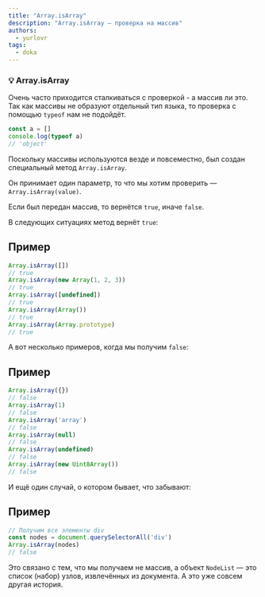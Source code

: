 ```yaml
---
title: "Array.isArray"
description: "Array.isArray — проверка на массив"
authors:
  - yurlovr
tags:
  - doka
---
```


### 💡 Array.isArray

Очень часто приходится сталкиваться с проверкой - а массив ли это. Так как массивы не образуют отдельный тип языка, то проверка с помощью `typeof` нам не подойдёт.

```js
const a = []
console.log(typeof a)
// 'object'
```

Поскольку массивы используются везде и повсеместно, был создан специальный метод `Array.isArray`.

Он принимает один параметр, то что мы хотим проверить — `Array.isArray(value)`.

Если был передан массив, то вернётся `true`, иначе `false`.

В следующих ситуациях метод вернёт `true`:

## Пример

```js
Array.isArray([])
// true
Array.isArray(new Array(1, 2, 3))
// true
Array.isArray([undefined])
// true
Array.isArray(Array())
// true
Array.isArray(Array.prototype)
// true
```

А вот несколько примеров, когда мы получим `false`:

## Пример

```js
Array.isArray({})
// false
Array.isArray(1)
// false
Array.isArray('array')
// false
Array.isArray(null)
// false
Array.isArray(undefined)
// false
Array.isArray(new Uint8Array())
// false
```

И ещё один случай, о котором бывает, что забывают:

## Пример

```js
// Получим все элементы div
const nodes = document.querySelectorAll('div')
Array.isArray(nodes)
// false
```

Это связано с тем, что мы получаем не массив, а объект `NodeList` — это список (набор) узлов, извлечённых из документа. А это уже совсем другая история.
